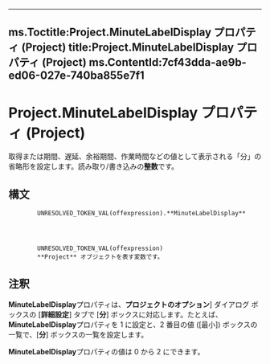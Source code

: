 

---
ms.Toctitle:Project.MinuteLabelDisplay プロパティ (Project)
title:Project.MinuteLabelDisplay プロパティ (Project)
ms.ContentId:7cf43dda-ae9b-ed06-027e-740ba855e7f1
---
# Project.MinuteLabelDisplay プロパティ (Project)




取得または期間、遅延、余裕期間、作業時間などの値として表示される「分」の省略形を設定します。読み取り/書き込みの**整数**です。

## 構文

            UNRESOLVED_TOKEN_VAL(offexpression).**MinuteLabelDisplay**




            UNRESOLVED_TOKEN_VAL(offexpression)
            **Project** オブジェクトを表す変数です。



## 注釈
**MinuteLabelDisplay**プロパティは、**プロジェクトのオプション**] ダイアログ ボックスの [**詳細設定**] タブで [**分**] ボックスに対応します。たとえば、 **MinuteLabelDisplay**プロパティを 1 に設定と、2 番目の値 ([最小]) ボックスの一覧で、[**分**] ボックスの一覧を設定します。



**MinuteLabelDisplay**プロパティの値は 0 から 2 にできます。




